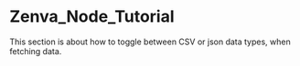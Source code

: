 # Zenva_Node_Tutorial
This section is about how to toggle between CSV or json data types, when fetching data.
